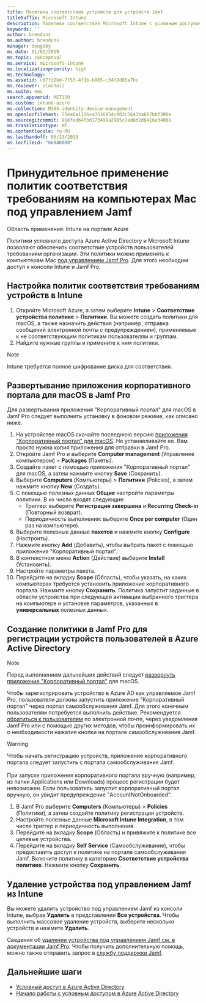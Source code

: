 ```yaml
---
title: Политика соответствия устройств для устройств Jamf
titleSuffix: Microsoft Intune
description: Политики соответствия Microsoft Intune с условным доступом Azure Active Directory можно использовать для защиты управляемых устройств Jamf.
keywords: ''
author: brenduns
ms.author: brenduns
manager: dougeby
ms.date: 01/02/2019
ms.topic: conceptual
ms.service: microsoft-intune
ms.localizationpriority: high
ms.technology: ''
ms.assetid: c87fd2bd-7f53-4f1b-b985-c34f2d85a7bc
ms.reviewer: elocholi
ms.suite: ems
search.appverid: MET150
ms.custom: intune-azure
ms.collection: M365-identity-device-management
ms.openlocfilehash: 55ea6a1126ca3516854c002c5643ba667b8f306e
ms.sourcegitcommit: 916fed64f3d173498a2905c7ed8d2d6416e34061
ms.translationtype: HT
ms.contentlocale: ru-RU
ms.lasthandoff: 05/23/2019
ms.locfileid: "66048808"
---
```

# <a name="enforce-compliance-on-macs-managed-with-jamf-pro"></a>Принудительное применение политик соответствия требованиям на компьютерах Mac под управлением Jamf

Область применения: Intune на портале Azure

Политики условного доступа Azure Active Directory и Microsoft Intune позволяют обеспечить соответствие устройств пользователей требованиям организации. Эти политики можно применять к компьютерам Mac [под управлением Jamf Pro](conditional-access-integrate-jamf.md). Для этого необходим доступ к консоли Intune и Jamf Pro.

## <a name="set-up-device-compliance-policies-in-intune"></a>Настройка политик соответствия требованиям устройств в Intune

1. Откройте Microsoft Azure, а затем выберите **Intune** > **Соответствие устройства политике** > **Политики**. Вы можете создать политики для macOS, а также назначить действия (например, отправка сообщений электронной почты с предупреждением), применяемые к не соответствующим политикам пользователям и группам.
2. Найдите нужные группы и примените к ним политики.

> [!Note]
> Intune требуется полное шифрование диска для соответствия.

## <a name="deploy-the-company-portal-app-for-macos-in-jamf-pro"></a>Развертывание приложения корпоративного портала для macOS в Jamf Pro

Для развертывания приложения "Корпоративный портал" для macOS в Jamf Pro следует выполнить установку в фоновом режиме, как описано ниже.

1. На устройстве macOS скачайте последнюю версию [приложения "Корпоративный портал" для macOS](https://go.microsoft.com/fwlink/?linkid=862280). Не устанавливайте ее. Вам просто нужна копия приложения для отправки в Jamf Pro.
2. Откройте Jamf Pro и выберите **Computer management** (Управление компьютером)  > **Packages** (Пакеты).
3. Создайте пакет с помощью приложения "Корпоративный портал" для macOS, а затем нажмите кнопку **Save** (Сохранить).
4. Выберите **Computers** (Компьютеры) > **Политики** (Policies), а затем нажмите кнопку **New** (Создать).
5. С помощью полезных данных **Общие** настройте параметры политики. В их число входят следующие:
   - Триггер: выберите **Регистрация завершена** и **Recurring Check-in** (Повторный возврат).
   - Периодичность выполнения: выберите **Once per computer** (Один раз на компьютере).
6. Выберите полезные данные **пакетов** и нажмите кнопку **Configure** (Настроить).
7. Нажмите кнопку **Add** (Добавить), чтобы выбрать пакет с помощью приложения "Корпоративный портал".
8. В контекстном меню **Action** (Действие) выберите **Install** (Установить).
9. Настройте параметры пакета.
10. Перейдите на вкладку **Scope** (Область), чтобы указать, на каких компьютерах требуется установить приложение корпоративного портала. Нажмите кнопку **Сохранить**. Политика запустит заданные в области устройства при следующей активации выбранного триггера на компьютере и установке параметров, указанных в **универсальных** полезных данных.

## <a name="create-a-policy-in-jamf-pro-to-have-users-register-their-devices-with-azure-active-directory"></a>Создание политики в Jamf Pro для регистрации устройств пользователей в Azure Active Directory

> [!NOTE]
> Перед выполнением дальнейших действий следует [развернуть приложение "Корпоративный портал"](conditional-access-assign-jamf.md#deploy-the-company-portal-app-for-macos-in-jamf-pro) для macOS.  

Чтобы зарегистрировать устройство в Azure AD как управляемое Jamf Pro, пользователи должны запустить приложение "Корпоративный портал" через портал самообслуживания Jamf. Для этого конечным пользователям потребуется выполнить действие. Рекомендуется [обратиться к пользователям](end-user-educate.md) по электронной почте, через уведомления Jamf Pro или с помощью других методов, чтобы проинформировать их о необходимости нажатия кнопки на портале самообслуживания Jamf.

> [!WARNING]
> Чтобы начать регистрацию устройств, приложение корпоративного портала следует запустить с портала самообслуживания Jamf. <br><br>При запуске приложения корпоративного портала вручную (например, из папки Applications или Downloads) процесс регистрации будет невозможен. Если пользователь запустит корпоративный портал вручную, он увидит предупреждение "AccountNotOnboarded".

1. В Jamf Pro выберите **Computers** (Компьютеры) > **Policies** (Политики), а затем создайте политику регистрации устройств.
2. Настройте полезные данные **Microsoft Intune Integration**, в том числе триггер и периодичность выполнения.
3. Перейдите на вкладку **Scope** (Область) и привяжите к политике все целевые устройства.
4. Перейдите на вкладку **Self Service** (Самообслуживание), чтобы предоставить доступ к политике на портале самообслуживания Jamf. Включите политику в категорию **Соответствие устройства политике**. Нажмите кнопку **Сохранить**.

## <a name="removing-a-jamf-managed-device-from-intune"></a>Удаление устройства под управлением Jamf из Intune

Вы можете удалить устройство под управлением Jamf из консоли Intune, выбрав **Удалить** в представлении **Все устройства**. Чтобы выполнить массовое удаление устройств, выберите несколько устройств и нажмите **Удалить**.

Сведения об [удалении устройства под управлением Jamf см. в документации Jamf Pro](https://www.jamf.com/jamf-nation/articles/80/unmanaging-computers-while-preserving-their-inventory-information). Чтобы получить дополнительную помощь, можно также отправить запрос в [службу поддержки Jamf](https://www.jamf.com/support/). 

## <a name="next-steps"></a>Дальнейшие шаги

- [Условный доступ в Azure Active Directory](https://docs.microsoft.com/azure/active-directory/active-directory-conditional-access-azure-portal)
- [Начало работы с условным доступом в Azure Active Directory](https://docs.microsoft.com/azure/active-directory/active-directory-conditional-access-azure-portal-get-started)
